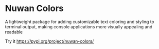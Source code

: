 # Nuwan Colors 

A lightweight package for adding customizable text coloring and styling to terminal output, making console applications more visually appealing and readable

Try it 
https://pypi.org/project/nuwan-colors/

